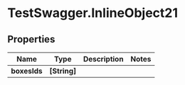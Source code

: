 # TestSwagger.InlineObject21

## Properties

Name | Type | Description | Notes
------------ | ------------- | ------------- | -------------
**boxesIds** | **[String]** |  | 


